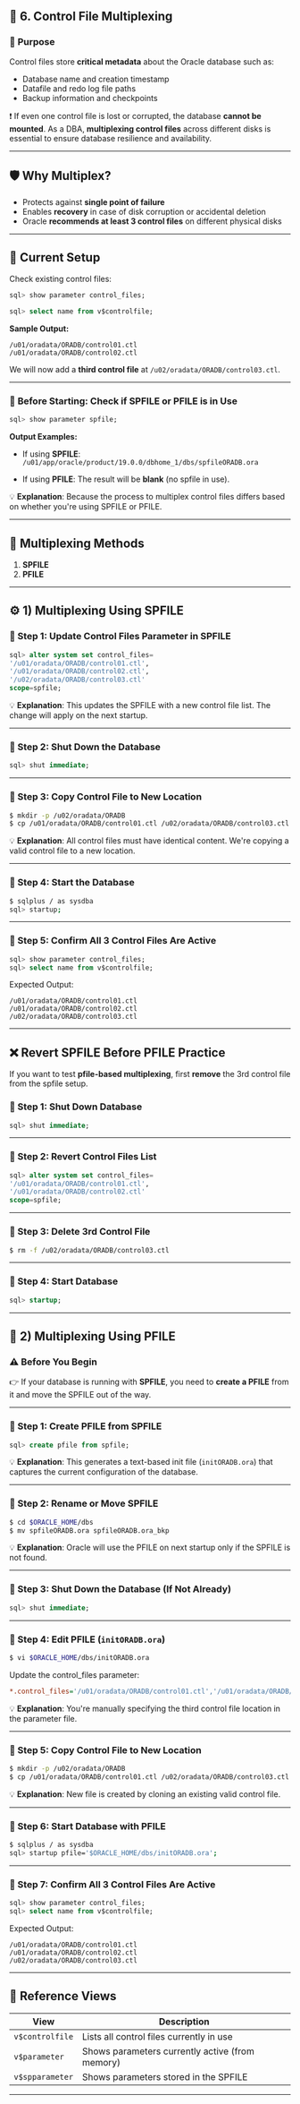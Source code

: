 ## 🧩 **6. Control File Multiplexing**

### 🎯 **Purpose**

Control files store **critical metadata** about the Oracle database such as:

* Database name and creation timestamp
* Datafile and redo log file paths
* Backup information and checkpoints

❗ If even one control file is lost or corrupted, the database **cannot be mounted**. As a DBA, **multiplexing control files** across different disks is essential to ensure database resilience and availability.

---

## 🛡️ **Why Multiplex?**

* Protects against **single point of failure**
* Enables **recovery** in case of disk corruption or accidental deletion
* Oracle **recommends at least 3 control files** on different physical disks

---

## 🧠 **Current Setup**

Check existing control files:

```sql
sql> show parameter control_files;

sql> select name from v$controlfile;
```

**Sample Output:**

```
/u01/oradata/ORADB/control01.ctl  
/u01/oradata/ORADB/control02.ctl
```

We will now add a **third control file** at `/u02/oradata/ORADB/control03.ctl`.

---

### 📌 **Before Starting: Check if SPFILE or PFILE is in Use**

```sql
sql> show parameter spfile;
```

**Output Examples:**

* If using **SPFILE**:
  `/u01/app/oracle/product/19.0.0/dbhome_1/dbs/spfileORADB.ora`

* If using **PFILE**:
  The result will be **blank** (no spfile in use).

💡 **Explanation**:
Because the process to multiplex control files differs based on whether you're using SPFILE or PFILE.

---

## 🔀 **Multiplexing Methods**

1. **SPFILE**
2. **PFILE**

---

## ⚙️ 1) Multiplexing Using **SPFILE**

### 🔹 Step 1: Update Control Files Parameter in SPFILE

```sql
sql> alter system set control_files=
'/u01/oradata/ORADB/control01.ctl',
'/u01/oradata/ORADB/control02.ctl',
'/u02/oradata/ORADB/control03.ctl'
scope=spfile;
```

💡 **Explanation**:
This updates the SPFILE with a new control file list. The change will apply on the next startup.

---

### 🔹 Step 2: Shut Down the Database

```sql
sql> shut immediate;
```

---

### 🔹 Step 3: Copy Control File to New Location

```bash
$ mkdir -p /u02/oradata/ORADB
$ cp /u01/oradata/ORADB/control01.ctl /u02/oradata/ORADB/control03.ctl
```

💡 **Explanation**:
All control files must have identical content. We're copying a valid control file to a new location.

---

### 🔹 Step 4: Start the Database

```bash
$ sqlplus / as sysdba
sql> startup;
```

---

### 🔹 Step 5: Confirm All 3 Control Files Are Active

```sql
sql> show parameter control_files;
sql> select name from v$controlfile;
```

Expected Output:

```
/u01/oradata/ORADB/control01.ctl  
/u01/oradata/ORADB/control02.ctl  
/u02/oradata/ORADB/control03.ctl
```

---

## ❌ Revert SPFILE Before PFILE Practice

If you want to test **pfile-based multiplexing**, first **remove** the 3rd control file from the spfile setup.

### 🔹 Step 1: Shut Down Database

```sql
sql> shut immediate;
```

---

### 🔹 Step 2: Revert Control Files List

```sql
sql> alter system set control_files=
'/u01/oradata/ORADB/control01.ctl',
'/u01/oradata/ORADB/control02.ctl'
scope=spfile;
```

---

### 🔹 Step 3: Delete 3rd Control File

```bash
$ rm -f /u02/oradata/ORADB/control03.ctl
```

---

### 🔹 Step 4: Start Database

```sql
sql> startup;
```

---

## 📄 2) Multiplexing Using **PFILE**

### ⚠️ Before You Begin

👉 If your database is running with **SPFILE**, you need to **create a PFILE** from it and move the SPFILE out of the way.

---

### 🔹 Step 1: Create PFILE from SPFILE

```sql
sql> create pfile from spfile;
```

💡 **Explanation**:
This generates a text-based init file (`initORADB.ora`) that captures the current configuration of the database.

---

### 🔹 Step 2: Rename or Move SPFILE

```bash
$ cd $ORACLE_HOME/dbs
$ mv spfileORADB.ora spfileORADB.ora_bkp
```

💡 **Explanation**:
Oracle will use the PFILE on next startup only if the SPFILE is not found.

---

### 🔹 Step 3: Shut Down the Database (If Not Already)

```sql
sql> shut immediate;
```

---

### 🔹 Step 4: Edit PFILE (`initORADB.ora`)

```bash
$ vi $ORACLE_HOME/dbs/initORADB.ora
```

Update the control\_files parameter:

```ini
*.control_files='/u01/oradata/ORADB/control01.ctl','/u01/oradata/ORADB/control02.ctl','/u02/oradata/ORADB/control03.ctl'
```

💡 **Explanation**:
You're manually specifying the third control file location in the parameter file.

---

### 🔹 Step 5: Copy Control File to New Location

```bash
$ mkdir -p /u02/oradata/ORADB
$ cp /u01/oradata/ORADB/control01.ctl /u02/oradata/ORADB/control03.ctl
```

💡 **Explanation**:
New file is created by cloning an existing valid control file.

---

### 🔹 Step 6: Start Database with PFILE

```bash
$ sqlplus / as sysdba
sql> startup pfile='$ORACLE_HOME/dbs/initORADB.ora';
```

---

### 🔹 Step 7: Confirm All 3 Control Files Are Active

```sql
sql> show parameter control_files;
sql> select name from v$controlfile;
```

Expected Output:

```
/u01/oradata/ORADB/control01.ctl  
/u01/oradata/ORADB/control02.ctl  
/u02/oradata/ORADB/control03.ctl
```

---

## 📖 Reference Views

| View            | Description                                     |
| --------------- | ----------------------------------------------- |
| `v$controlfile` | Lists all control files currently in use        |
| `v$parameter`   | Shows parameters currently active (from memory) |
| `v$spparameter` | Shows parameters stored in the SPFILE           |

---
